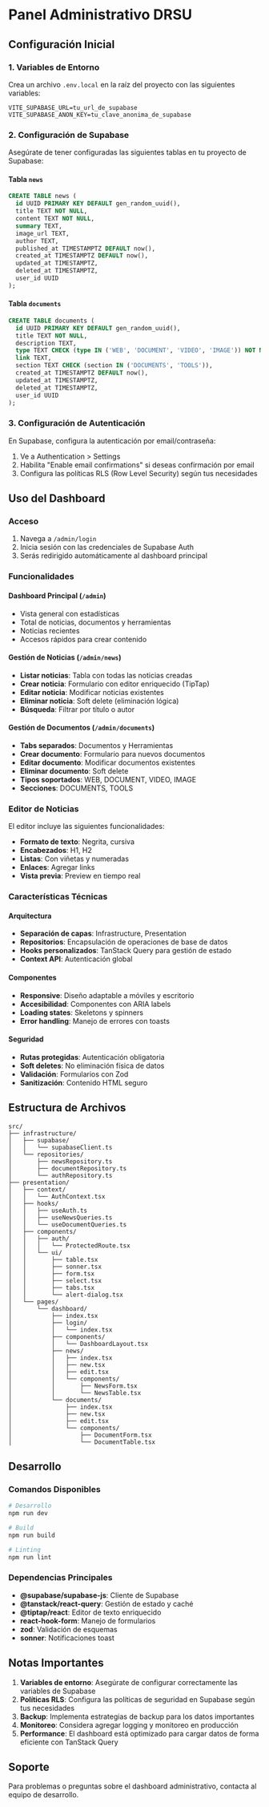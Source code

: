 # Panel Administrativo DRSU

## Configuración Inicial

### 1. Variables de Entorno

Crea un archivo `.env.local` en la raíz del proyecto con las siguientes variables:

```env
VITE_SUPABASE_URL=tu_url_de_supabase
VITE_SUPABASE_ANON_KEY=tu_clave_anonima_de_supabase
```

### 2. Configuración de Supabase

Asegúrate de tener configuradas las siguientes tablas en tu proyecto de Supabase:

#### Tabla `news`
```sql
CREATE TABLE news (
  id UUID PRIMARY KEY DEFAULT gen_random_uuid(),
  title TEXT NOT NULL,
  content TEXT NOT NULL,
  summary TEXT,
  image_url TEXT,
  author TEXT,
  published_at TIMESTAMPTZ DEFAULT now(),
  created_at TIMESTAMPTZ DEFAULT now(),
  updated_at TIMESTAMPTZ,
  deleted_at TIMESTAMPTZ,
  user_id UUID
);
```

#### Tabla `documents`
```sql
CREATE TABLE documents (
  id UUID PRIMARY KEY DEFAULT gen_random_uuid(),
  title TEXT NOT NULL,
  description TEXT,
  type TEXT CHECK (type IN ('WEB', 'DOCUMENT', 'VIDEO', 'IMAGE')) NOT NULL,
  link TEXT,
  section TEXT CHECK (section IN ('DOCUMENTS', 'TOOLS')),
  created_at TIMESTAMPTZ DEFAULT now(),
  updated_at TIMESTAMPTZ,
  deleted_at TIMESTAMPTZ,
  user_id UUID
);
```

### 3. Configuración de Autenticación

En Supabase, configura la autenticación por email/contraseña:

1. Ve a Authentication > Settings
2. Habilita "Enable email confirmations" si deseas confirmación por email
3. Configura las políticas RLS (Row Level Security) según tus necesidades

## Uso del Dashboard

### Acceso

1. Navega a `/admin/login`
2. Inicia sesión con las credenciales de Supabase Auth
3. Serás redirigido automáticamente al dashboard principal

### Funcionalidades

#### Dashboard Principal (`/admin`)
- Vista general con estadísticas
- Total de noticias, documentos y herramientas
- Noticias recientes
- Accesos rápidos para crear contenido

#### Gestión de Noticias (`/admin/news`)
- **Listar noticias**: Tabla con todas las noticias creadas
- **Crear noticia**: Formulario con editor enriquecido (TipTap)
- **Editar noticia**: Modificar noticias existentes
- **Eliminar noticia**: Soft delete (eliminación lógica)
- **Búsqueda**: Filtrar por título o autor

#### Gestión de Documentos (`/admin/documents`)
- **Tabs separados**: Documentos y Herramientas
- **Crear documento**: Formulario para nuevos documentos
- **Editar documento**: Modificar documentos existentes
- **Eliminar documento**: Soft delete
- **Tipos soportados**: WEB, DOCUMENT, VIDEO, IMAGE
- **Secciones**: DOCUMENTS, TOOLS

### Editor de Noticias

El editor incluye las siguientes funcionalidades:
- **Formato de texto**: Negrita, cursiva
- **Encabezados**: H1, H2
- **Listas**: Con viñetas y numeradas
- **Enlaces**: Agregar links
- **Vista previa**: Preview en tiempo real

### Características Técnicas

#### Arquitectura
- **Separación de capas**: Infrastructure, Presentation
- **Repositorios**: Encapsulación de operaciones de base de datos
- **Hooks personalizados**: TanStack Query para gestión de estado
- **Context API**: Autenticación global

#### Componentes
- **Responsive**: Diseño adaptable a móviles y escritorio
- **Accesibilidad**: Componentes con ARIA labels
- **Loading states**: Skeletons y spinners
- **Error handling**: Manejo de errores con toasts

#### Seguridad
- **Rutas protegidas**: Autenticación obligatoria
- **Soft deletes**: No eliminación física de datos
- **Validación**: Formularios con Zod
- **Sanitización**: Contenido HTML seguro

## Estructura de Archivos

```
src/
├── infrastructure/
│   ├── supabase/
│   │   └── supabaseClient.ts
│   └── repositories/
│       ├── newsRepository.ts
│       ├── documentRepository.ts
│       └── authRepository.ts
├── presentation/
│   ├── context/
│   │   └── AuthContext.tsx
│   ├── hooks/
│   │   ├── useAuth.ts
│   │   ├── useNewsQueries.ts
│   │   └── useDocumentQueries.ts
│   ├── components/
│   │   ├── auth/
│   │   │   └── ProtectedRoute.tsx
│   │   └── ui/
│   │       ├── table.tsx
│   │       ├── sonner.tsx
│   │       ├── form.tsx
│   │       ├── select.tsx
│   │       ├── tabs.tsx
│   │       └── alert-dialog.tsx
│   └── pages/
│       └── dashboard/
│           ├── index.tsx
│           ├── login/
│           │   └── index.tsx
│           ├── components/
│           │   └── DashboardLayout.tsx
│           ├── news/
│           │   ├── index.tsx
│           │   ├── new.tsx
│           │   ├── edit.tsx
│           │   └── components/
│           │       ├── NewsForm.tsx
│           │       └── NewsTable.tsx
│           └── documents/
│               ├── index.tsx
│               ├── new.tsx
│               ├── edit.tsx
│               └── components/
│                   ├── DocumentForm.tsx
│                   └── DocumentTable.tsx
```

## Desarrollo

### Comandos Disponibles

```bash
# Desarrollo
npm run dev

# Build
npm run build

# Linting
npm run lint
```

### Dependencias Principales

- **@supabase/supabase-js**: Cliente de Supabase
- **@tanstack/react-query**: Gestión de estado y caché
- **@tiptap/react**: Editor de texto enriquecido
- **react-hook-form**: Manejo de formularios
- **zod**: Validación de esquemas
- **sonner**: Notificaciones toast

## Notas Importantes

1. **Variables de entorno**: Asegúrate de configurar correctamente las variables de Supabase
2. **Políticas RLS**: Configura las políticas de seguridad en Supabase según tus necesidades
3. **Backup**: Implementa estrategias de backup para los datos importantes
4. **Monitoreo**: Considera agregar logging y monitoreo en producción
5. **Performance**: El dashboard está optimizado para cargar datos de forma eficiente con TanStack Query

## Soporte

Para problemas o preguntas sobre el dashboard administrativo, contacta al equipo de desarrollo.
